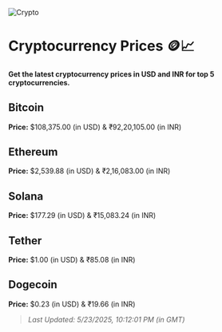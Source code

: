 
![Crypto](https://www.techguide.com.au/wp-content/uploads/2020/11/crypto3.jpeg)

# Cryptocurrency Prices 🪙📈

#### Get the latest cryptocurrency prices in USD and INR for top 5 cryptocurrencies.

## Bitcoin

**Price:** $108,375.00 (in USD) & ₹92,20,105.00 (in INR)

## Ethereum

**Price:** $2,539.88 (in USD) & ₹2,16,083.00 (in INR)

## Solana

**Price:** $177.29 (in USD) & ₹15,083.24 (in INR)

## Tether

**Price:** $1.00 (in USD) & ₹85.08 (in INR)

## Dogecoin

**Price:** $0.23 (in USD) & ₹19.66 (in INR)

> _Last Updated: 5/23/2025, 10:12:01 PM (in GMT)_
